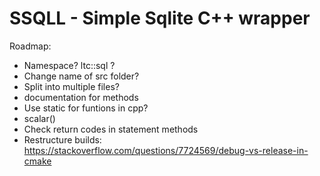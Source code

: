 # SSQLL - Simple Sqlite C++ wrapper

Roadmap:
- Namespace? ltc::sql ?
- Change name of src folder?
- Split into multiple files?
- documentation for methods
- Use static for funtions in cpp?
- scalar()
- Check return codes in statement methods
- Restructure builds:
  https://stackoverflow.com/questions/7724569/debug-vs-release-in-cmake
